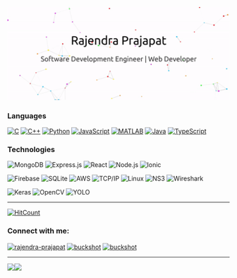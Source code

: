 [![Header](https://raw.githubusercontent.com/Rajpra786/Rajpra786/main/images/gif.gif)](https://github.com/rajpra786)

### Languages

[![C](https://img.shields.io/badge/-C-fff?&logo=C)](https://github.com/rajpra786?tab=repositories&q=&type=&language=c)
[![C++](https://img.shields.io/badge/-C++-fff?&logo=c%2b%2b&logoColor=00599C)](https://github.com/rajpra786?tab=repositories&q=&type=&language=c%2B%2B)
[![Python](https://img.shields.io/badge/-Python-fff?&logo=python)](https://github.com/rajpra786?tab=repositories&q=&type=&language=python)
[![JavaScript](https://img.shields.io/badge/-JavaScript-fff?&logo=JavaScript&logoColor=ddc508)](https://github.com/rajpra786?tab=repositories&q=&type=&language=javascript)
[![MATLAB](https://img.shields.io/badge/-MATLAB-fff?&logo=Matlab&logoColor=007ACC)](https://github.com/rajpra786?tab=repositories&q=&type=&language=matlab)
[![Java](https://img.shields.io/badge/-Java-fff?&logo=Java&logoColor=007396)](https://github.com/rajpra786?tab=repositories&q=&type=&language=java)
[![TypeScript](https://img.shields.io/badge/-TypeScript-fff?&logo=TypeScript&logoColor=007ACC)](https://github.com/rajpra786?tab=repositories&q=&type=&language=typescript)




### Technologies

![MongoDB](https://img.shields.io/badge/-MongoDB-fff?&logo=MongoDB)
![Express.js](https://img.shields.io/badge/-Express.js-fff?&logo=Express.js)
![React](https://img.shields.io/badge/-React-fff?&logo=React)
![Node.js](https://img.shields.io/badge/-Node.js-fff?&logo=node.js)
![Ionic](https://img.shields.io/badge/-Ionic-fff?&logo=Ionic&logoColor=007ACC)


![Firebase](https://img.shields.io/badge/-Firebase-fff?&logo=Firebase)
![SQLite](https://img.shields.io/badge/-SQLite-fff?&logo=SQLite&logoColor=1f53b5)
![AWS](https://img.shields.io/badge/-AWS-fff?&logo=Amazon-AWS&logoColor=232F3E)
![TCP/IP](https://img.shields.io/badge/-TCP/IP-fff?&logo=Cisco)
![Linux](https://img.shields.io/badge/-Linux-fff?&logo=linux&logoColor=000)
![NS3](https://img.shields.io/badge/-NS3-fff?&logo=NS3&logoColor=000)
![Wireshark](https://img.shields.io/badge/-Wireshark-fff?&logo=Wireshark&logoColor=1f53b5)

![Keras](https://img.shields.io/badge/-Keras-fff?&logo=b31232)
![OpenCV](https://img.shields.io/badge/-OpenCV-fff?&logo=OpenCV)
![YOLO](https://img.shields.io/badge/-YOLO-fff?&logo=YOLO)

---

[![HitCount](http://hits.dwyl.com/rajpra786/rajpra786.svg)](http://hits.dwyl.com/rajpra786/rajpra786)


<p align="left">
<h3 align="left">Connect with me:</h3>
<a href="https://www.linkedin.com/in/rajendra-prajapat/" target="blank"><img align="center" src="https://cdn.jsdelivr.net/npm/simple-icons@3.0.1/icons/linkedin.svg" alt="rajendra-prajapat" height="30" width="40" /></a>
<a href="https://www.codechef.com/users/prajapat786" target="blank"><img align="center" src="https://cdn.jsdelivr.net/npm/simple-icons@3.1.0/icons/codechef.svg" alt="buckshot" height="30" width="40" /></a>
<a href="https://medium.com/@raj.int.pra" target="blank"><img align="center" src="https://cdn.jsdelivr.net/npm/simple-icons@3.1.0/icons/medium.svg" alt="buckshot" height="30" width="40" /></a>
</p>
</div>

---




<a href="#"><img height="137.3px" src="https://github-readme-stats.vercel.app/api?username=rajpra786&hide_title=true&hide_border=true&show_icons=true&include_all_commits=true&count_private=true&line_height=21&text_color=000&icon_color=000&bg_color=0,ea6161,ffc64d,fffc4d,52fa5a&theme=graywhite" /><!-- wi*quL3fcV --><img height="137.3px" src="https://github-readme-stats.vercel.app/api/top-langs/?username=rajpra786&hide=html&hide_title=true&hide_border=true&layout=compact&langs_count=7&exclude_repo=comp426&text_color=000&icon_color=fff&bg_color=0,52fa5a,4dfcff,c64dff&theme=graywhite" /></a>
